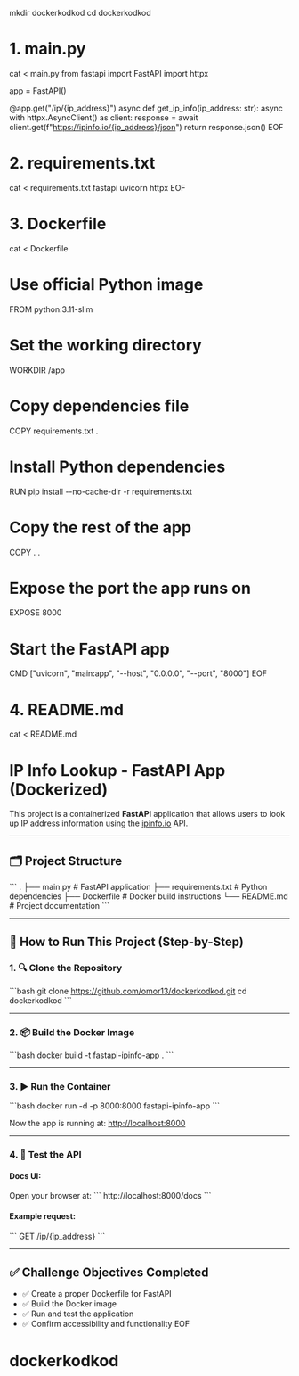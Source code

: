 
mkdir dockerkodkod
cd dockerkodkod

# 1. main.py
cat <<EOF > main.py
from fastapi import FastAPI
import httpx

app = FastAPI()

@app.get("/ip/{ip_address}")
async def get_ip_info(ip_address: str):
    async with httpx.AsyncClient() as client:
        response = await client.get(f"https://ipinfo.io/{ip_address}/json")
        return response.json()
EOF

# 2. requirements.txt
cat <<EOF > requirements.txt
fastapi
uvicorn
httpx
EOF

# 3. Dockerfile
cat <<EOF > Dockerfile
# Use official Python image
FROM python:3.11-slim

# Set the working directory
WORKDIR /app

# Copy dependencies file
COPY requirements.txt .

# Install Python dependencies
RUN pip install --no-cache-dir -r requirements.txt

# Copy the rest of the app
COPY . .

# Expose the port the app runs on
EXPOSE 8000

# Start the FastAPI app
CMD ["uvicorn", "main:app", "--host", "0.0.0.0", "--port", "8000"]
EOF

# 4. README.md
cat <<EOF > README.md
# IP Info Lookup - FastAPI App (Dockerized)

This project is a containerized **FastAPI** application that allows users to look up IP address information using the [ipinfo.io](https://ipinfo.io) API.

---

## 🗂️ Project Structure

\`\`\`
.
├── main.py              # FastAPI application
├── requirements.txt     # Python dependencies
├── Dockerfile           # Docker build instructions
└── README.md            # Project documentation
\`\`\`

---

## 🚀 How to Run This Project (Step-by-Step)

### 1. 🔍 Clone the Repository

\`\`\`bash
git clone https://github.com/omor13/dockerkodkod.git
cd dockerkodkod
\`\`\`

---

### 2. 📦 Build the Docker Image

\`\`\`bash
docker build -t fastapi-ipinfo-app .
\`\`\`

---

### 3. ▶️ Run the Container

\`\`\`bash
docker run -d -p 8000:8000 fastapi-ipinfo-app
\`\`\`

Now the app is running at: [http://localhost:8000](http://localhost:8000)

---

### 4. 🔬 Test the API

#### Docs UI:
Open your browser at:
\`\`\`
http://localhost:8000/docs
\`\`\`

#### Example request:
\`\`\`
GET /ip/{ip_address}
\`\`\`

---

## ✅ Challenge Objectives Completed

- ✅ Create a proper Dockerfile for FastAPI
- ✅ Build the Docker image
- ✅ Run and test the application
- ✅ Confirm accessibility and functionality
EOF
# dockerkodkod
